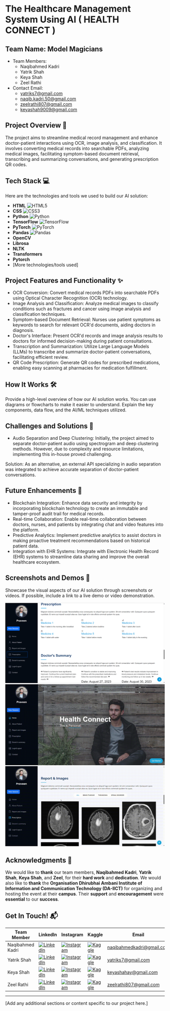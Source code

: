 # The Healthcare Management System Using AI ( HEALTH CONNECT )

## Team Name: Model Magicians
- Team Members:
    * Naqibahmed Kadri
    * Yatrik Shah
    * Keya Shah
    * Zeel Rathi
- Contact Email:
    * yatriks7@gmail.com
    * naqib.kadri.50@gmail.com
    * zeelrathi807@gmail.com
    * keyashah9009@gmail.com

## Project Overview 🚀
The project aims to streamline medical record management and enhance doctor-patient interactions using OCR, image analysis, and classification. It involves converting medical records into searchable PDFs, analyzing medical images, facilitating symptom-based document retrieval, transcribing and summarizing conversations, and generating prescription QR codes.

## Tech Stack 💻

Here are the technologies and tools we used to build our AI solution:

* **HTML** <img src="https://img.shields.io/badge/HTML5-E34F2C?style=for-the-badge&logo=html5" alt="HTML5">
* **CSS** <img src="https://img.shields.io/badge/CSS3-1572B6?style=for-the-badge&logo=css3" alt="CSS3">
* **Python** <img src="https://img.shields.io/badge/Python-3776AB?style=for-the-badge&logo=python" alt="Python">
* **TensorFlow** <img src="https://img.shields.io/badge/TensorFlow-%23FF6F00?style=for-the-badge&logo=tensorflow" alt="TensorFlow">
* **PyTorch** <img src="https://img.shields.io/badge/PyTorch-%23EE4C2C?style=for-the-badge&logo=pytorch" alt="PyTorch">
* **Pandas** <img src="https://img.shields.io/badge/Pandas-%2317BECF?style=for-the-badge&logo=pandas" alt="Pandas">
* **OpenCV**
*  **Librosa**
*  **NLTK**
*  **Transformers**
* **Pytorch**
* [More technologies/tools used]


## Project Features and Functionality ✨
- OCR Conversion: Convert medical records PDFs into searchable PDFs using Optical Character Recognition (OCR) technology.
- Image Analysis and Classification: Analyze medical images to classify conditions such as fractures and cancer using image analysis and classification techniques.
- Symptom-based Document Retrieval: Nurses use patient symptoms as keywords to search for relevant OCR'd documents, aiding doctors in diagnosis.
- Doctor's Interface: Present OCR'd records and image analysis results to doctors for informed decision-making during patient consultations.
- Transcription and Summarization: Utilize Large Language Models (LLMs) to transcribe and summarize doctor-patient conversations, facilitating efficient review.
- QR Code Prescription: Generate QR codes for prescribed medications, enabling easy scanning at pharmacies for medication fulfillment.

## How It Works 🛠️
Provide a high-level overview of how our AI solution works. You can use diagrams or flowcharts to make it easier to understand. Explain the key components, data flow, and the AI/ML techniques utilized.

## Challenges and Solutions 🧠
* Audio Separation and Deep Clustering: Initially, the project aimed to separate doctor-patient audio using spectrogram and deep clustering methods. However, due to complexity and resource limitations, implementing this in-house proved challenging.

Solution: As an alternative, an external API specializing in audio separation was integrated to achieve accurate separation of doctor-patient conversations.

## Future Enhancements 🚧
* Blockchain Integration: Enhance data security and integrity by incorporating blockchain technology to create an immutable and tamper-proof audit trail for medical records.
* Real-time Collaboration: Enable real-time collaboration between doctors, nurses, and patients by integrating chat and video features into the platform.
* Predictive Analytics: Implement predictive analytics to assist doctors in making proactive treatment recommendations based on historical patient data.
* Integration with EHR Systems: Integrate with Electronic Health Record (EHR) systems to streamline data sharing and improve the overall healthcare ecosystem.

## Screenshots and Demos 📸
Showcase the visual aspects of our AI solution through screenshots or videos. If possible, include a link to a live demo or video demonstration.

!['UI'](./a.png)
!['UI Videos](./r1.gif)
!['Brain](./r2.gif)


## Acknowledgments 🙌

We would like to **thank** our team members, **Naqibahmed Kadri**, **Yatrik Shah**, **Keya Shah**, and **Zeel**, for their **hard work** and **dedication**. We would also like to **thank** the **Organisation Dhirubhai Ambani Institute of Information and Communication Technology (DA-IICT)** for organizing and hosting the event at their **campus**. Their **support** and **encouragement** were **essential** to our **success**.

## Get In Touch! 📬


| Team Member | LinkedIn | Instagram | Kaggle | Email |
|---|---|---|---|---|
| Naqibahmed Kadri | [![LinkedIn](https://img.shields.io/badge/LinkedIn-%230077B5.svg?style=for-the-badge&logo=linkedin)](https://in.linkedin.com/in/naqibahmed-kadri-36b682177) | [![Instagram](https://img.shields.io/badge/Instagram-%23E440AF.svg?style=for-the-badge&logo=instagram)](https://www.instagram.com/nakibahmedkadri/) | [![Kaggle](https://img.shields.io/badge/Kaggle-%2320B2AA.svg?style=for-the-badge&logo=kaggle)](https://www.kaggle.com/nakibahmedkadri) | [naqibahmedkadri@gmail.com](mailto:naqibahmedkadri@gmail.com) |
| Yatrik Shah | [![LinkedIn](https://img.shields.io/badge/LinkedIn-%230077B5.svg?style=for-the-badge&logo=linkedin)](https://in.linkedin.com/in/yatrik-shah-7490481b6) | [![Instagram](https://img.shields.io/badge/Instagram-%23E440AF.svg?style=for-the-badge&logo=instagram)](https://www.instagram.com/yatrikshah/) | [![Kaggle](https://img.shields.io/badge/Kaggle-%2320B2AA.svg?style=for-the-badge&logo=kaggle)](https://www.kaggle.com/yatrikshah) | [yatriks7@gmail.com](mailto:yatriks7@gmail.com) |
| Keya Shah | [![LinkedIn](https://img.shields.io/badge/LinkedIn-%230077B5.svg?style=for-the-badge&logo=linkedin)](https://in.linkedin.com/in/keya-shah-a68479199) | [![Instagram](https://img.shields.io/badge/Instagram-%23E440AF.svg?style=for-the-badge&logo=instagram)](https://www.instagram.com/keyashahay/) | [![Kaggle](https://img.shields.io/badge/Kaggle-%2320B2AA.svg?style=for-the-badge&logo=kaggle)](https://www.kaggle.com/keyashahay) | [keyashahay@gmail.com](mailto:keyashahay@gmail.com) |
| Zeel Rathi | [![LinkedIn](https://img.shields.io/badge/LinkedIn-%230077B5.svg?style=for-the-badge&logo=linkedin)](https://in.linkedin.com/in/zeel-rathi-866842192) | [![Instagram](https://img.shields.io/badge/Instagram-%23E440AF.svg?style=for-the-badge&logo=instagram)](https://www.instagram.com/zeel_shah/) | [![Kaggle](https://img.shields.io/badge/Kaggle-%2320B2AA.svg?style=for-the-badge&logo=kaggle)](https://www.kaggle.com/zeelshah) | [zeelrathi807@gmail.com](mailto:zeelrathi807@gmail.com) |


---


[Add any additional sections or content specific to our project here.]
